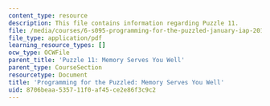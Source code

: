```yaml
---
content_type: resource
description: This file contains information regarding Puzzle 11.
file: /media/courses/6-s095-programming-for-the-puzzled-january-iap-2018/8706beaa535711f0af45ce2e86f3c9c2_MIT6_S095IAP18_Puzzle_11.pdf
file_type: application/pdf
learning_resource_types: []
ocw_type: OCWFile
parent_title: 'Puzzle 11: Memory Serves You Well'
parent_type: CourseSection
resourcetype: Document
title: 'Programming for the Puzzled: Memory Serves You Well'
uid: 8706beaa-5357-11f0-af45-ce2e86f3c9c2
---
```

